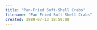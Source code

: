 ```yaml
---
title: "Pan-Fried Soft-Shell Crabs"
filename: "Pan-Fried-Soft-Shell-Crabs"
created: 1989-07-13 18:59:08
---
```

